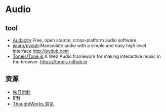 # Audio


## tool

* [Audacity](https://www.audacityteam.org/):Free, open source, cross-platform audio software
* [jiaaro/pydub](https://github.com/jiaaro/pydub):Manipulate audio with a simple and easy high level interface http://pydub.com
* [Tonejs/Tone.js](https://github.com/Tonejs/Tone.js):A Web Audio framework for making interactive music in the browser. https://tonejs.github.io

## 资源

* [妹日新鲜](https://meiri.fireside.fm)
* [IPN](https://ipn.li/faq)
* [ThoughtWorks 洞见](http://www.ximalaya.com/zhubo/81966002/)
